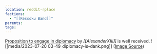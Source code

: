 ```yaml
---
location: reddit-rplace
factions:
  - "[[Kessoku Band]]"
parents: 
tags: 
---
```

[Proposition to engage in diplomacy](https://discord.com/channels/1093664259273130084/1131230952119615600/1131432669260038185) by *[[AlexanderXIII]]* is well received.
![[media/2023-07-20 03-49_diplomacy-is-dank.png]]
([Image Source](https://discord.com/channels/1093664259273130084/1131230952119615600/1131432896025067672))

